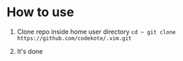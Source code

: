 # How to use
1. Clone repo inside home user directory
`cd ~
git clone https://github.com/codekote/.vim.git`

2. It's done

